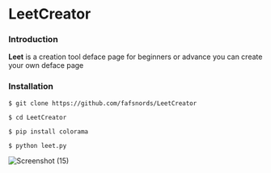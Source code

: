 # LeetCreator
### Introduction
**Leet** is a creation tool deface page for beginners or advance you can create your own deface page
### Installation
```
$ git clone https://github.com/fafsnords/LeetCreator

$ cd LeetCreator

$ pip install colorama

$ python leet.py
```
![Screenshot (15)](https://user-images.githubusercontent.com/100557534/159152655-62c225a8-02f8-4273-9e17-54fc6a0c8ffd.png)
